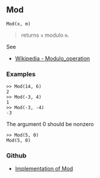 ## Mod

```
Mod(x, m)
```

> returns `x` modulo `m`.
 
See
* [Wikipedia - Modulo_operation](https://en.wikipedia.org/wiki/Modulo_operation)

### Examples

```
>> Mod(14, 6)
2
>> Mod(-3, 4)
1
>> Mod(-3, -4)
-3
```

The argument 0 should be nonzero

```
>> Mod(5, 0) 
Mod(5, 0)
```

### Github

* [Implementation of Mod](https://github.com/axkr/symja_android_library/blob/master/symja_android_library/matheclipse-core/src/main/java/org/matheclipse/core/builtin/IntegerFunctions.java#L1033) 
